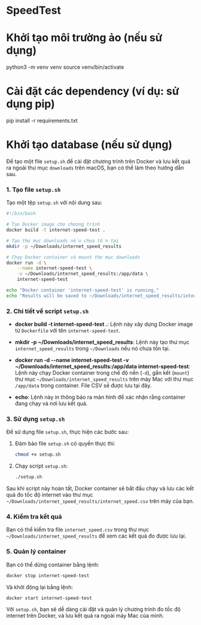 # SpeedTest

# Khởi tạo môi trường ảo (nếu sử dụng)
python3 -m venv venv
source venv/bin/activate

# Cài đặt các dependency (ví dụ: sử dụng pip)
pip install -r requirements.txt

# Khởi tạo database (nếu sử dụng)



Để tạo một file `setup.sh` để cài đặt chương trình trên Docker và lưu kết quả ra ngoài thư mục `downloads` trên macOS, bạn có thể làm theo hướng dẫn sau.

### 1. Tạo file `setup.sh`

Tạo một tệp `setup.sh` với nội dung sau:

```bash
#!/bin/bash

# Tạo Docker image cho chương trình
docker build -t internet-speed-test .

# Tạo thư mục downloads nếu chưa tồn tại
mkdir -p ~/Downloads/internet_speed_results

# Chạy Docker container và mount thư mục downloads
docker run -d \
    --name internet-speed-test \
    -v ~/Downloads/internet_speed_results:/app/data \
    internet-speed-test

echo "Docker container 'internet-speed-test' is running."
echo "Results will be saved to ~/Downloads/internet_speed_results/internet_speed.csv"
```

### 2. Chi tiết về script `setup.sh`

- **docker build -t internet-speed-test .**: Lệnh này xây dựng Docker image từ `Dockerfile` với tên `internet-speed-test`.

- **mkdir -p ~/Downloads/internet_speed_results**: Lệnh này tạo thư mục `internet_speed_results` trong `~/Downloads` nếu nó chưa tồn tại.

- **docker run -d --name internet-speed-test -v ~/Downloads/internet_speed_results:/app/data internet-speed-test**: Lệnh này chạy Docker container trong chế độ nền (`-d`), gắn kết (`mount`) thư mục `~/Downloads/internet_speed_results` trên máy Mac với thư mục `/app/data` trong container. File CSV sẽ được lưu tại đây.

- **echo**: Lệnh này in thông báo ra màn hình để xác nhận rằng container đang chạy và nơi lưu kết quả.

### 3. Sử dụng `setup.sh`

Để sử dụng file `setup.sh`, thực hiện các bước sau:

1. Đảm bảo file `setup.sh` có quyền thực thi:
   ```bash
   chmod +x setup.sh
   ```

2. Chạy script `setup.sh`:
   ```bash
   ./setup.sh
   ```

Sau khi script này hoàn tất, Docker container sẽ bắt đầu chạy và lưu các kết quả đo tốc độ internet vào thư mục `~/Downloads/internet_speed_results/internet_speed.csv` trên máy của bạn.

### 4. Kiểm tra kết quả

Bạn có thể kiểm tra file `internet_speed.csv` trong thư mục `~/Downloads/internet_speed_results` để xem các kết quả đo được lưu lại.

### 5. Quản lý container

Bạn có thể dừng container bằng lệnh:
```bash
docker stop internet-speed-test
```

Và khởi động lại bằng lệnh:
```bash
docker start internet-speed-test
```

Với `setup.sh`, bạn sẽ dễ dàng cài đặt và quản lý chương trình đo tốc độ internet trên Docker, và lưu kết quả ra ngoài máy Mac của mình.